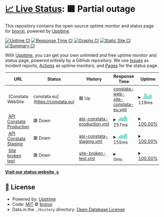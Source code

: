 # [📈 Live Status](https://bronxi47.github.io/upptime): <!--live status--> **🟧 Partial outage**

This repository contains the open-source uptime monitor and status page for [bronxi](constata.eu), powered by [Upptime](https://github.com/upptime/upptime).

[![Uptime CI](https://github.com/bronxi47/upptime/workflows/Uptime%20CI/badge.svg)](https://github.com/bronxi47/upptime/actions?query=workflow%3A%22Uptime+CI%22)
[![Response Time CI](https://github.com/bronxi47/upptime/workflows/Response%20Time%20CI/badge.svg)](https://github.com/bronxi47/upptime/actions?query=workflow%3A%22Response+Time+CI%22)
[![Graphs CI](https://github.com/bronxi47/upptime/workflows/Graphs%20CI/badge.svg)](https://github.com/bronxi47/upptime/actions?query=workflow%3A%22Graphs+CI%22)
[![Static Site CI](https://github.com/bronxi47/upptime/workflows/Static%20Site%20CI/badge.svg)](https://github.com/bronxi47/upptime/actions?query=workflow%3A%22Static+Site+CI%22)
[![Summary CI](https://github.com/bronxi47/upptime/workflows/Summary%20CI/badge.svg)](https://github.com/bronxi47/upptime/actions?query=workflow%3A%22Summary+CI%22)

With [Upptime](https://upptime.js.org), you can get your own unlimited and free uptime monitor and status page, powered entirely by a GitHub repository. We use [Issues](https://github.com/bronxi47/upptime/issues) as incident reports, [Actions](https://github.com/bronxi47/upptime/actions) as uptime monitors, and [Pages](https://bronxi47.github.io/upptime) for the status page.

<!--start: status pages-->
<!-- This summary is generated by Upptime (https://github.com/upptime/upptime) -->
<!-- Do not edit this manually, your changes will be overwritten -->
<!-- prettier-ignore -->
| URL | Status | History | Response Time | Uptime |
| --- | ------ | ------- | ------------- | ------ |
| <img alt="" src="https://favicons.githubusercontent.com/constata.eu" height="13"> [Constata WebSite | constata.eu](https://constata.eu) | 🟩 Up | [constata-web-site-constata-eu.yml](https://github.com/bronxi47/uptime_test/commits/HEAD/history/constata-web-site-constata-eu.yml) | <details><summary><img alt="Response time graph" src="./graphs/constata-web-site-constata-eu/response-time-week.png" height="20"> 119ms</summary><br><a href="https://bronxi47.github.io/uptime_test/history/constata-web-site-constata-eu"><img alt="Response time 124" src="https://img.shields.io/endpoint?url=https%3A%2F%2Fraw.githubusercontent.com%2Fbronxi47%2Fuptime_test%2FHEAD%2Fapi%2Fconstata-web-site-constata-eu%2Fresponse-time.json"></a><br><a href="https://bronxi47.github.io/uptime_test/history/constata-web-site-constata-eu"><img alt="24-hour response time 96" src="https://img.shields.io/endpoint?url=https%3A%2F%2Fraw.githubusercontent.com%2Fbronxi47%2Fuptime_test%2FHEAD%2Fapi%2Fconstata-web-site-constata-eu%2Fresponse-time-day.json"></a><br><a href="https://bronxi47.github.io/uptime_test/history/constata-web-site-constata-eu"><img alt="7-day response time 119" src="https://img.shields.io/endpoint?url=https%3A%2F%2Fraw.githubusercontent.com%2Fbronxi47%2Fuptime_test%2FHEAD%2Fapi%2Fconstata-web-site-constata-eu%2Fresponse-time-week.json"></a><br><a href="https://bronxi47.github.io/uptime_test/history/constata-web-site-constata-eu"><img alt="30-day response time 124" src="https://img.shields.io/endpoint?url=https%3A%2F%2Fraw.githubusercontent.com%2Fbronxi47%2Fuptime_test%2FHEAD%2Fapi%2Fconstata-web-site-constata-eu%2Fresponse-time-month.json"></a><br><a href="https://bronxi47.github.io/uptime_test/history/constata-web-site-constata-eu"><img alt="1-year response time 124" src="https://img.shields.io/endpoint?url=https%3A%2F%2Fraw.githubusercontent.com%2Fbronxi47%2Fuptime_test%2FHEAD%2Fapi%2Fconstata-web-site-constata-eu%2Fresponse-time-year.json"></a></details> | <details><summary><a href="https://bronxi47.github.io/uptime_test/history/constata-web-site-constata-eu">100.00%</a></summary><a href="https://bronxi47.github.io/uptime_test/history/constata-web-site-constata-eu"><img alt="All-time uptime 100.00%" src="https://img.shields.io/endpoint?url=https%3A%2F%2Fraw.githubusercontent.com%2Fbronxi47%2Fuptime_test%2FHEAD%2Fapi%2Fconstata-web-site-constata-eu%2Fuptime.json"></a><br><a href="https://bronxi47.github.io/uptime_test/history/constata-web-site-constata-eu"><img alt="24-hour uptime 100.00%" src="https://img.shields.io/endpoint?url=https%3A%2F%2Fraw.githubusercontent.com%2Fbronxi47%2Fuptime_test%2FHEAD%2Fapi%2Fconstata-web-site-constata-eu%2Fuptime-day.json"></a><br><a href="https://bronxi47.github.io/uptime_test/history/constata-web-site-constata-eu"><img alt="7-day uptime 100.00%" src="https://img.shields.io/endpoint?url=https%3A%2F%2Fraw.githubusercontent.com%2Fbronxi47%2Fuptime_test%2FHEAD%2Fapi%2Fconstata-web-site-constata-eu%2Fuptime-week.json"></a><br><a href="https://bronxi47.github.io/uptime_test/history/constata-web-site-constata-eu"><img alt="30-day uptime 100.00%" src="https://img.shields.io/endpoint?url=https%3A%2F%2Fraw.githubusercontent.com%2Fbronxi47%2Fuptime_test%2FHEAD%2Fapi%2Fconstata-web-site-constata-eu%2Fuptime-month.json"></a><br><a href="https://bronxi47.github.io/uptime_test/history/constata-web-site-constata-eu"><img alt="1-year uptime 100.00%" src="https://img.shields.io/endpoint?url=https%3A%2F%2Fraw.githubusercontent.com%2Fbronxi47%2Fuptime_test%2FHEAD%2Fapi%2Fconstata-web-site-constata-eu%2Fuptime-year.json"></a></details>
| <img alt="" src="https://favicons.githubusercontent.com/api.constata.eu" height="13"> [API Constata Production](https://api.constata.eu) | 🟥 Down | [api-constata-production.yml](https://github.com/bronxi47/uptime_test/commits/HEAD/history/api-constata-production.yml) | <details><summary><img alt="Response time graph" src="./graphs/api-constata-production/response-time-week.png" height="20"> 257ms</summary><br><a href="https://bronxi47.github.io/uptime_test/history/api-constata-production"><img alt="Response time 232" src="https://img.shields.io/endpoint?url=https%3A%2F%2Fraw.githubusercontent.com%2Fbronxi47%2Fuptime_test%2FHEAD%2Fapi%2Fapi-constata-production%2Fresponse-time.json"></a><br><a href="https://bronxi47.github.io/uptime_test/history/api-constata-production"><img alt="24-hour response time 185" src="https://img.shields.io/endpoint?url=https%3A%2F%2Fraw.githubusercontent.com%2Fbronxi47%2Fuptime_test%2FHEAD%2Fapi%2Fapi-constata-production%2Fresponse-time-day.json"></a><br><a href="https://bronxi47.github.io/uptime_test/history/api-constata-production"><img alt="7-day response time 257" src="https://img.shields.io/endpoint?url=https%3A%2F%2Fraw.githubusercontent.com%2Fbronxi47%2Fuptime_test%2FHEAD%2Fapi%2Fapi-constata-production%2Fresponse-time-week.json"></a><br><a href="https://bronxi47.github.io/uptime_test/history/api-constata-production"><img alt="30-day response time 232" src="https://img.shields.io/endpoint?url=https%3A%2F%2Fraw.githubusercontent.com%2Fbronxi47%2Fuptime_test%2FHEAD%2Fapi%2Fapi-constata-production%2Fresponse-time-month.json"></a><br><a href="https://bronxi47.github.io/uptime_test/history/api-constata-production"><img alt="1-year response time 232" src="https://img.shields.io/endpoint?url=https%3A%2F%2Fraw.githubusercontent.com%2Fbronxi47%2Fuptime_test%2FHEAD%2Fapi%2Fapi-constata-production%2Fresponse-time-year.json"></a></details> | <details><summary><a href="https://bronxi47.github.io/uptime_test/history/api-constata-production">100.00%</a></summary><a href="https://bronxi47.github.io/uptime_test/history/api-constata-production"><img alt="All-time uptime 100.00%" src="https://img.shields.io/endpoint?url=https%3A%2F%2Fraw.githubusercontent.com%2Fbronxi47%2Fuptime_test%2FHEAD%2Fapi%2Fapi-constata-production%2Fuptime.json"></a><br><a href="https://bronxi47.github.io/uptime_test/history/api-constata-production"><img alt="24-hour uptime 100.00%" src="https://img.shields.io/endpoint?url=https%3A%2F%2Fraw.githubusercontent.com%2Fbronxi47%2Fuptime_test%2FHEAD%2Fapi%2Fapi-constata-production%2Fuptime-day.json"></a><br><a href="https://bronxi47.github.io/uptime_test/history/api-constata-production"><img alt="7-day uptime 100.00%" src="https://img.shields.io/endpoint?url=https%3A%2F%2Fraw.githubusercontent.com%2Fbronxi47%2Fuptime_test%2FHEAD%2Fapi%2Fapi-constata-production%2Fuptime-week.json"></a><br><a href="https://bronxi47.github.io/uptime_test/history/api-constata-production"><img alt="30-day uptime 100.00%" src="https://img.shields.io/endpoint?url=https%3A%2F%2Fraw.githubusercontent.com%2Fbronxi47%2Fuptime_test%2FHEAD%2Fapi%2Fapi-constata-production%2Fuptime-month.json"></a><br><a href="https://bronxi47.github.io/uptime_test/history/api-constata-production"><img alt="1-year uptime 100.00%" src="https://img.shields.io/endpoint?url=https%3A%2F%2Fraw.githubusercontent.com%2Fbronxi47%2Fuptime_test%2FHEAD%2Fapi%2Fapi-constata-production%2Fuptime-year.json"></a></details>
| <img alt="" src="https://favicons.githubusercontent.com/api.constata.eu" height="13"> [API Constata Staging](https://api.constata.eu/) | 🟥 Down | [api-constata-staging.yml](https://github.com/bronxi47/uptime_test/commits/HEAD/history/api-constata-staging.yml) | <details><summary><img alt="Response time graph" src="./graphs/api-constata-staging/response-time-week.png" height="20"> 155ms</summary><br><a href="https://bronxi47.github.io/uptime_test/history/api-constata-staging"><img alt="Response time 133" src="https://img.shields.io/endpoint?url=https%3A%2F%2Fraw.githubusercontent.com%2Fbronxi47%2Fuptime_test%2FHEAD%2Fapi%2Fapi-constata-staging%2Fresponse-time.json"></a><br><a href="https://bronxi47.github.io/uptime_test/history/api-constata-staging"><img alt="24-hour response time 114" src="https://img.shields.io/endpoint?url=https%3A%2F%2Fraw.githubusercontent.com%2Fbronxi47%2Fuptime_test%2FHEAD%2Fapi%2Fapi-constata-staging%2Fresponse-time-day.json"></a><br><a href="https://bronxi47.github.io/uptime_test/history/api-constata-staging"><img alt="7-day response time 155" src="https://img.shields.io/endpoint?url=https%3A%2F%2Fraw.githubusercontent.com%2Fbronxi47%2Fuptime_test%2FHEAD%2Fapi%2Fapi-constata-staging%2Fresponse-time-week.json"></a><br><a href="https://bronxi47.github.io/uptime_test/history/api-constata-staging"><img alt="30-day response time 133" src="https://img.shields.io/endpoint?url=https%3A%2F%2Fraw.githubusercontent.com%2Fbronxi47%2Fuptime_test%2FHEAD%2Fapi%2Fapi-constata-staging%2Fresponse-time-month.json"></a><br><a href="https://bronxi47.github.io/uptime_test/history/api-constata-staging"><img alt="1-year response time 133" src="https://img.shields.io/endpoint?url=https%3A%2F%2Fraw.githubusercontent.com%2Fbronxi47%2Fuptime_test%2FHEAD%2Fapi%2Fapi-constata-staging%2Fresponse-time-year.json"></a></details> | <details><summary><a href="https://bronxi47.github.io/uptime_test/history/api-constata-staging">100.00%</a></summary><a href="https://bronxi47.github.io/uptime_test/history/api-constata-staging"><img alt="All-time uptime 100.00%" src="https://img.shields.io/endpoint?url=https%3A%2F%2Fraw.githubusercontent.com%2Fbronxi47%2Fuptime_test%2FHEAD%2Fapi%2Fapi-constata-staging%2Fuptime.json"></a><br><a href="https://bronxi47.github.io/uptime_test/history/api-constata-staging"><img alt="24-hour uptime 100.00%" src="https://img.shields.io/endpoint?url=https%3A%2F%2Fraw.githubusercontent.com%2Fbronxi47%2Fuptime_test%2FHEAD%2Fapi%2Fapi-constata-staging%2Fuptime-day.json"></a><br><a href="https://bronxi47.github.io/uptime_test/history/api-constata-staging"><img alt="7-day uptime 100.00%" src="https://img.shields.io/endpoint?url=https%3A%2F%2Fraw.githubusercontent.com%2Fbronxi47%2Fuptime_test%2FHEAD%2Fapi%2Fapi-constata-staging%2Fuptime-week.json"></a><br><a href="https://bronxi47.github.io/uptime_test/history/api-constata-staging"><img alt="30-day uptime 100.00%" src="https://img.shields.io/endpoint?url=https%3A%2F%2Fraw.githubusercontent.com%2Fbronxi47%2Fuptime_test%2FHEAD%2Fapi%2Fapi-constata-staging%2Fuptime-month.json"></a><br><a href="https://bronxi47.github.io/uptime_test/history/api-constata-staging"><img alt="1-year uptime 100.00%" src="https://img.shields.io/endpoint?url=https%3A%2F%2Fraw.githubusercontent.com%2Fbronxi47%2Fuptime_test%2FHEAD%2Fapi%2Fapi-constata-staging%2Fuptime-year.json"></a></details>
| <img alt="" src="https://favicons.githubusercontent.com/thissitedoesnotexist.koj.co" height="13"> [Site broken test](https://thissitedoesnotexist.koj.co) | 🟥 Down | [site-broken-test.yml](https://github.com/bronxi47/uptime_test/commits/HEAD/history/site-broken-test.yml) | <details><summary><img alt="Response time graph" src="./graphs/site-broken-test/response-time-week.png" height="20"> 0ms</summary><br><a href="https://bronxi47.github.io/uptime_test/history/site-broken-test"><img alt="Response time 0" src="https://img.shields.io/endpoint?url=https%3A%2F%2Fraw.githubusercontent.com%2Fbronxi47%2Fuptime_test%2FHEAD%2Fapi%2Fsite-broken-test%2Fresponse-time.json"></a><br><a href="https://bronxi47.github.io/uptime_test/history/site-broken-test"><img alt="24-hour response time 0" src="https://img.shields.io/endpoint?url=https%3A%2F%2Fraw.githubusercontent.com%2Fbronxi47%2Fuptime_test%2FHEAD%2Fapi%2Fsite-broken-test%2Fresponse-time-day.json"></a><br><a href="https://bronxi47.github.io/uptime_test/history/site-broken-test"><img alt="7-day response time 0" src="https://img.shields.io/endpoint?url=https%3A%2F%2Fraw.githubusercontent.com%2Fbronxi47%2Fuptime_test%2FHEAD%2Fapi%2Fsite-broken-test%2Fresponse-time-week.json"></a><br><a href="https://bronxi47.github.io/uptime_test/history/site-broken-test"><img alt="30-day response time 0" src="https://img.shields.io/endpoint?url=https%3A%2F%2Fraw.githubusercontent.com%2Fbronxi47%2Fuptime_test%2FHEAD%2Fapi%2Fsite-broken-test%2Fresponse-time-month.json"></a><br><a href="https://bronxi47.github.io/uptime_test/history/site-broken-test"><img alt="1-year response time 0" src="https://img.shields.io/endpoint?url=https%3A%2F%2Fraw.githubusercontent.com%2Fbronxi47%2Fuptime_test%2FHEAD%2Fapi%2Fsite-broken-test%2Fresponse-time-year.json"></a></details> | <details><summary><a href="https://bronxi47.github.io/uptime_test/history/site-broken-test">100.00%</a></summary><a href="https://bronxi47.github.io/uptime_test/history/site-broken-test"><img alt="All-time uptime 100.00%" src="https://img.shields.io/endpoint?url=https%3A%2F%2Fraw.githubusercontent.com%2Fbronxi47%2Fuptime_test%2FHEAD%2Fapi%2Fsite-broken-test%2Fuptime.json"></a><br><a href="https://bronxi47.github.io/uptime_test/history/site-broken-test"><img alt="24-hour uptime 100.00%" src="https://img.shields.io/endpoint?url=https%3A%2F%2Fraw.githubusercontent.com%2Fbronxi47%2Fuptime_test%2FHEAD%2Fapi%2Fsite-broken-test%2Fuptime-day.json"></a><br><a href="https://bronxi47.github.io/uptime_test/history/site-broken-test"><img alt="7-day uptime 100.00%" src="https://img.shields.io/endpoint?url=https%3A%2F%2Fraw.githubusercontent.com%2Fbronxi47%2Fuptime_test%2FHEAD%2Fapi%2Fsite-broken-test%2Fuptime-week.json"></a><br><a href="https://bronxi47.github.io/uptime_test/history/site-broken-test"><img alt="30-day uptime 100.00%" src="https://img.shields.io/endpoint?url=https%3A%2F%2Fraw.githubusercontent.com%2Fbronxi47%2Fuptime_test%2FHEAD%2Fapi%2Fsite-broken-test%2Fuptime-month.json"></a><br><a href="https://bronxi47.github.io/uptime_test/history/site-broken-test"><img alt="1-year uptime 100.00%" src="https://img.shields.io/endpoint?url=https%3A%2F%2Fraw.githubusercontent.com%2Fbronxi47%2Fuptime_test%2FHEAD%2Fapi%2Fsite-broken-test%2Fuptime-year.json"></a></details>

<!--end: status pages-->

[**Visit our status website →**](https://bronxi47.github.io/upptime)

## 📄 License

- Powered by: [Upptime](https://github.com/upptime/upptime)
- Code: [MIT](./LICENSE) © [bronxi](constata.eu)
- Data in the `./history` directory: [Open Database License](https://opendatacommons.org/licenses/odbl/1-0/)
